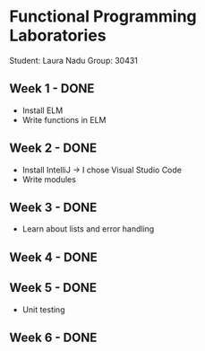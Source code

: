 # Functional Programming Laboratories

Student: Laura Nadu
Group: 30431

## Week 1 - DONE

- Install ELM
- Write functions in ELM

## Week 2 - DONE

- Install IntelliJ -> I chose Visual Studio Code
- Write modules

## Week 3 - DONE

- Learn about lists and error handling

## Week 4 - DONE

## Week 5 - DONE

- Unit testing

## Week 6 - DONE

